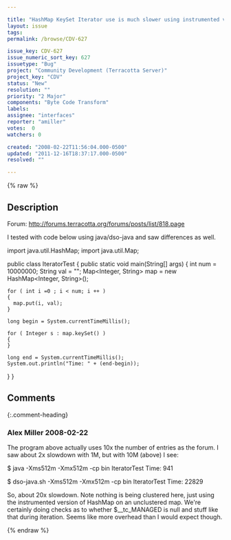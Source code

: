 ```yaml
---

title: "HashMap KeySet Iterator use is much slower using instrumented version"
layout: issue
tags: 
permalink: /browse/CDV-627

issue_key: CDV-627
issue_numeric_sort_key: 627
issuetype: "Bug"
project: "Community Development (Terracotta Server)"
project_key: "CDV"
status: "New"
resolution: ""
priority: "2 Major"
components: "Byte Code Transform"
labels: 
assignee: "interfaces"
reporter: "amiller"
votes:  0
watchers: 0

created: "2008-02-22T11:56:04.000-0500"
updated: "2011-12-16T18:37:17.000-0500"
resolved: ""

---
```




{% raw %}



## Description

<div markdown="1" class="description">

Forum:  http://forums.terracotta.org/forums/posts/list/818.page

I tested with code below using java/dso-java and saw differences as well.  


import java.util.HashMap;
import java.util.Map;
 
public class IteratorTest
 \{
  public static void main(String[] args)
  \{
    int num = 10000000;
    String val = "";
    Map<Integer, String> map = new HashMap<Integer, String>();
    
    for ( int i =0 ; i < num; i ++ )
    {
      map.put(i, val);
    }
    
    long begin = System.currentTimeMillis();
    
    for ( Integer s : map.keySet() )
    {
    }
    
    long end = System.currentTimeMillis();
    System.out.println("Time: " + (end-begin));
  \}
 \}

</div>

## Comments


{:.comment-heading}
### **Alex Miller** <span class="date">2008-02-22</span>

<div markdown="1" class="comment">

The program above actually uses 10x the number of entries as the forum.  I saw about 2x slowdown with 1M, but with 10M (above) I see:

$ java -Xms512m -Xmx512m -cp bin IteratorTest
Time: 941

$ dso-java.sh -Xms512m -Xmx512m -cp bin IteratorTest
Time: 22829

So, about 20x slowdown.  Note nothing is being clustered here, just using the instrumented version of HashMap on an unclustered map.  We're certainly doing checks as to whether $\_\_tc\_MANAGED is null and stuff like that during iteration.  Seems like more overhead than I would expect though.

</div>



{% endraw %}
